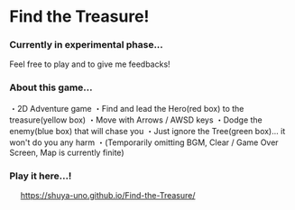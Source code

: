 
# Find the Treasure!

### Currently in experimental phase...
Feel free to play and to give me feedbacks!

### About this game...
・2D Adventure game
・Find and lead the Hero(red box) to the treasure(yellow box)
・Move with Arrows / AWSD keys
・Dodge the enemy(blue box) that will chase you
・Just ignore the Tree(green box)... it won't do you any harm
・(Temporarily omitting BGM, Clear / Game Over Screen, Map is currently finite)

### Play it here...!
&nbsp;&nbsp;&nbsp;&nbsp; <https://shuya-uno.github.io/Find-the-Treasure/>
